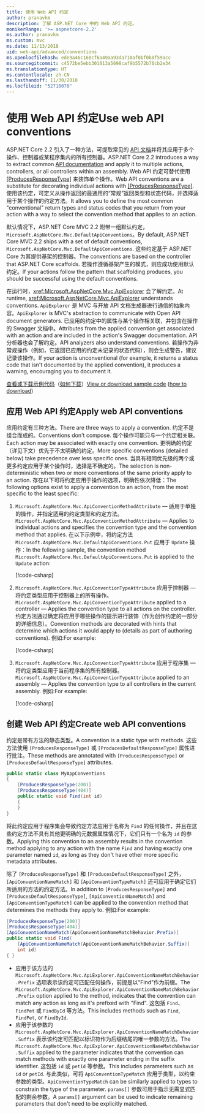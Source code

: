 ```yaml
---
title: 使用 Web API 约定
author: pranavkm
description: 了解 ASP.NET Core 中的 Web API 约定。
monikerRange: '>= aspnetcore-2.2'
ms.author: pranavkm
ms.custom: mvc
ms.date: 11/13/2018
uid: web-api/advanced/conventions
ms.openlocfilehash: ede9a46c160cf6a49aa93da710af0bf0b8f59acc
ms.sourcegitcommit: c4572be5ebb301013a5698caf9b5572b76cb2e34
ms.translationtype: HT
ms.contentlocale: zh-CN
ms.lasthandoff: 11/30/2018
ms.locfileid: "52710070"
---
```

# <a name="use-web-api-conventions"></a><span data-ttu-id="e22a9-103">使用 Web API 约定</span><span class="sxs-lookup"><span data-stu-id="e22a9-103">Use web API conventions</span></span>

<span data-ttu-id="e22a9-104">ASP.NET Core 2.2 引入了一种方法，可提取常见的 [API 文档](xref:tutorials/web-api-help-pages-using-swagger)并将其应用于多个操作、控制器或某程序集内的所有控制器。</span><span class="sxs-lookup"><span data-stu-id="e22a9-104">ASP.NET Core 2.2 introduces a way to extract common [API documentation](xref:tutorials/web-api-help-pages-using-swagger) and apply it to multiple actions, controllers, or all controllers within an assembly.</span></span> <span data-ttu-id="e22a9-105">Web API 约定可替代使用 [[ProducesResponseType]](xref:Microsoft.AspNetCore.Mvc.ProducesResponseTypeAttribute) 来装饰单个操作。</span><span class="sxs-lookup"><span data-stu-id="e22a9-105">Web API conventions are a substitute for decorating individual actions with [[ProducesResponseType]](xref:Microsoft.AspNetCore.Mvc.ProducesResponseTypeAttribute).</span></span> <span data-ttu-id="e22a9-106">使用该约定，可定义从操作返回的最通用的“常规”返回类型和状态代码，并选择适用于某个操作的约定方法。</span><span class="sxs-lookup"><span data-stu-id="e22a9-106">It allows you to define the most common "conventional" return types and status codes that you return from your action with a way to select the convention method that applies to an action.</span></span>

<span data-ttu-id="e22a9-107">默认情况下，ASP.NET Core MVC 2.2 附带一组默认约定，`Microsoft.AspNetCore.Mvc.DefaultApiConventions`。</span><span class="sxs-lookup"><span data-stu-id="e22a9-107">By default, ASP.NET Core MVC 2.2 ships with a set of default conventions, `Microsoft.AspNetCore.Mvc.DefaultApiConventions`.</span></span> <span data-ttu-id="e22a9-108">这些约定基于 ASP.NET Core 为其提供基架的控制器。</span><span class="sxs-lookup"><span data-stu-id="e22a9-108">The conventions are based on the controller that ASP.NET Core scaffolds.</span></span> <span data-ttu-id="e22a9-109">若操作遵循基架产生的模式，则应成功使用默认约定。</span><span class="sxs-lookup"><span data-stu-id="e22a9-109">If your actions follow the pattern that scaffolding produces, you should be successful using the default conventions.</span></span>

<span data-ttu-id="e22a9-110">在运行时，<xref:Microsoft.AspNetCore.Mvc.ApiExplorer> 会了解约定。</span><span class="sxs-lookup"><span data-stu-id="e22a9-110">At runtime, <xref:Microsoft.AspNetCore.Mvc.ApiExplorer> understands conventions.</span></span> <span data-ttu-id="e22a9-111">`ApiExplorer` 是 MVC 与开放 API 文档生成器进行通信的抽象内容。</span><span class="sxs-lookup"><span data-stu-id="e22a9-111">`ApiExplorer` is MVC's abstraction to communicate with Open API document generators.</span></span> <span data-ttu-id="e22a9-112">已应用的约定中的属性与某个操作相关联，并包含在操作的 Swagger 文档中。</span><span class="sxs-lookup"><span data-stu-id="e22a9-112">Attributes from the applied convention get associated with an action and are included in the action's Swagger documentation.</span></span> <span data-ttu-id="e22a9-113">API 分析器也会了解约定。</span><span class="sxs-lookup"><span data-stu-id="e22a9-113">API analyzers also understand conventions.</span></span> <span data-ttu-id="e22a9-114">若操作为非常规操作（例如，它返回已应用的约定未记录的状态代码），则会生成警告，建议记录该操作。</span><span class="sxs-lookup"><span data-stu-id="e22a9-114">If your action is unconventional (for example, it returns a status code that isn't documented by the applied convention), it produces a warning, encouraging you to document it.</span></span>

<span data-ttu-id="e22a9-115">[查看或下载示例代码](https://github.com/aspnet/Docs/tree/master/aspnetcore/web-api/advanced/conventions/sample)（[如何下载](xref:index#how-to-download-a-sample)）</span><span class="sxs-lookup"><span data-stu-id="e22a9-115">[View or download sample code](https://github.com/aspnet/Docs/tree/master/aspnetcore/web-api/advanced/conventions/sample) ([how to download](xref:index#how-to-download-a-sample))</span></span>

## <a name="apply-web-api-conventions"></a><span data-ttu-id="e22a9-116">应用 Web API 约定</span><span class="sxs-lookup"><span data-stu-id="e22a9-116">Apply web API conventions</span></span>

<span data-ttu-id="e22a9-117">应用约定有三种方法。</span><span class="sxs-lookup"><span data-stu-id="e22a9-117">There are three ways to apply a convention.</span></span> <span data-ttu-id="e22a9-118">约定不是组合而成的。</span><span class="sxs-lookup"><span data-stu-id="e22a9-118">Conventions don't compose.</span></span> <span data-ttu-id="e22a9-119">每个操作可能只与一个约定相关联。</span><span class="sxs-lookup"><span data-stu-id="e22a9-119">Each action may be associated with exactly one convention.</span></span> <span data-ttu-id="e22a9-120">更明确的约定（详见下文）优先于不太明确的约定。</span><span class="sxs-lookup"><span data-stu-id="e22a9-120">More specific conventions (detailed below) take precedence over less specific ones.</span></span> <span data-ttu-id="e22a9-121">当具有相同优先级的两个或更多约定应用于某个操作时，选择是不确定的。</span><span class="sxs-lookup"><span data-stu-id="e22a9-121">The selection is non-deterministic when two or more conventions of the same priority apply to an action.</span></span> <span data-ttu-id="e22a9-122">存在以下可将约定应用于操作的选项，明确性依次降低：</span><span class="sxs-lookup"><span data-stu-id="e22a9-122">The following options exist to apply a convention to an action, from the most specific to the least specific:</span></span>

1. <span data-ttu-id="e22a9-123">`Microsoft.AspNetCore.Mvc.ApiConventionMethodAttribute` &mdash; 适用于单独的操作，并指定适用的约定类型和约定方法。</span><span class="sxs-lookup"><span data-stu-id="e22a9-123">`Microsoft.AspNetCore.Mvc.ApiConventionMethodAttribute` &mdash; Applies to individual actions and specifies the convention type and the convention method that applies.</span></span> <span data-ttu-id="e22a9-124">在以下示例中，将约定方法 `Microsoft.AspNetCore.Mvc.DefaultApiConventions.Put` 应用于 `Update` 操作：</span><span class="sxs-lookup"><span data-stu-id="e22a9-124">In the following sample, the convention method `Microsoft.AspNetCore.Mvc.DefaultApiConventions.Put` is applied to the `Update` action:</span></span>

    [!code-csharp[](conventions/sample/Controllers/ContactsConventionController.cs?name=apiconventionmethod&highlight=2-3)]

1. <span data-ttu-id="e22a9-125">`Microsoft.AspNetCore.Mvc.ApiConventionTypeAttribute` 应用于控制器 &mdash; 将约定类型应用于控制器上的所有操作。</span><span class="sxs-lookup"><span data-stu-id="e22a9-125">`Microsoft.AspNetCore.Mvc.ApiConventionTypeAttribute` applied to a controller &mdash; Applies the convention type to all actions on the controller.</span></span> <span data-ttu-id="e22a9-126">约定方法通过确定将应用于哪些操作的提示进行装饰（作为创作约定的一部分的详细信息）。</span><span class="sxs-lookup"><span data-stu-id="e22a9-126">Convention methods are decorated with hints that determine which actions it would apply to (details as part of authoring conventions).</span></span> <span data-ttu-id="e22a9-127">例如:</span><span class="sxs-lookup"><span data-stu-id="e22a9-127">For example:</span></span>

    [!code-csharp[](conventions/sample/Controllers/ContactsConventionController.cs?name=apiconventiontypeattribute)]

1. <span data-ttu-id="e22a9-128">`Microsoft.AspNetCore.Mvc.ApiConventionTypeAttribute` 应用于程序集 &mdash; 将约定类型应用于当前程序集的所有控制器。</span><span class="sxs-lookup"><span data-stu-id="e22a9-128">`Microsoft.AspNetCore.Mvc.ApiConventionTypeAttribute` applied to an assembly &mdash; Applies the convention type to all controllers in the current assembly.</span></span> <span data-ttu-id="e22a9-129">例如:</span><span class="sxs-lookup"><span data-stu-id="e22a9-129">For example:</span></span>

    [!code-csharp[](conventions/sample/Startup.cs?name=apiconventiontypeattribute)]

## <a name="create-web-api-conventions"></a><span data-ttu-id="e22a9-130">创建 Web API 约定</span><span class="sxs-lookup"><span data-stu-id="e22a9-130">Create web API conventions</span></span>

<span data-ttu-id="e22a9-131">约定是带有方法的静态类型。</span><span class="sxs-lookup"><span data-stu-id="e22a9-131">A convention is a static type with methods.</span></span> <span data-ttu-id="e22a9-132">这些方法使用 `[ProducesResponseType]` 或 `[ProducesDefaultResponseType]` 属性进行批注。</span><span class="sxs-lookup"><span data-stu-id="e22a9-132">These methods are annotated with `[ProducesResponseType]` or `[ProducesDefaultResponseType]` attributes.</span></span>

```csharp
public static class MyAppConventions
{
    [ProducesResponseType(200)]
    [ProducesResponseType(404)]
    public static void Find(int id)
    {
    }
}
```

<span data-ttu-id="e22a9-133">将此约定应用于程序集会导致约定方法应用于名称为 `Find` 的任何操作，并且在这些约定方法不具有其他更明确的元数据属性情况下，它们只有一个名为 `id` 的参数。</span><span class="sxs-lookup"><span data-stu-id="e22a9-133">Applying this convention to an assembly results in the convention method applying to any action with the name `Find` and having exactly one parameter named `id`, as long as they don't have other more specific metadata attributes.</span></span>

<span data-ttu-id="e22a9-134">除了 `[ProducesResponseType]` 和 `[ProducesDefaultResponseType]` 之外，`[ApiConventionNameMatch]` 和 `[ApiConventionTypeMatch]` 还可应用于确定它们所适用的方法的约定方法。</span><span class="sxs-lookup"><span data-stu-id="e22a9-134">In addition to `[ProducesResponseType]` and `[ProducesDefaultResponseType]`, `[ApiConventionNameMatch]` and `[ApiConventionTypeMatch]` can be applied to the convention method that determines the methods they apply to.</span></span> <span data-ttu-id="e22a9-135">例如:</span><span class="sxs-lookup"><span data-stu-id="e22a9-135">For example:</span></span>

```csharp
[ProducesResponseType(200)]
[ProducesResponseType(404)]
[ApiConventionNameMatch(ApiConventionNameMatchBehavior.Prefix)]
public static void Find(
    [ApiConventionNameMatch(ApiConventionNameMatchBehavior.Suffix)]
    int id)
{ }
```

* <span data-ttu-id="e22a9-136">应用于该方法的 `Microsoft.AspNetCore.Mvc.ApiExplorer.ApiConventionNameMatchBehavior.Prefix` 选项表示该约定可匹配任何操作，前提是以“Find”作为前缀。</span><span class="sxs-lookup"><span data-stu-id="e22a9-136">The `Microsoft.AspNetCore.Mvc.ApiExplorer.ApiConventionNameMatchBehavior.Prefix` option applied to the method, indicates that the convention can match any action as long as it's prefixed with "Find".</span></span> <span data-ttu-id="e22a9-137">这包括 `Find`、`FindPet` 或 `FindById` 等方法。</span><span class="sxs-lookup"><span data-stu-id="e22a9-137">This includes methods such as `Find`, `FindPet`, or `FindById`.</span></span>
* <span data-ttu-id="e22a9-138">应用于该参数的 `Microsoft.AspNetCore.Mvc.ApiExplorer.ApiConventionNameMatchBehavior.Suffix` 表示该约定可匹配以标识符作为后缀结尾的唯一参数的方法。</span><span class="sxs-lookup"><span data-stu-id="e22a9-138">The `Microsoft.AspNetCore.Mvc.ApiExplorer.ApiConventionNameMatchBehavior.Suffix` applied to the parameter indicates that the convention can match methods with exactly one parameter ending in the suffix identifier.</span></span> <span data-ttu-id="e22a9-139">这包括 `id` 或 `petId` 等参数。</span><span class="sxs-lookup"><span data-stu-id="e22a9-139">This includes parameters such as `id` or `petId`.</span></span> <span data-ttu-id="e22a9-140">与此类似，可将 `ApiConventionTypeMatch` 应用于类型，以约束参数的类型。</span><span class="sxs-lookup"><span data-stu-id="e22a9-140">`ApiConventionTypeMatch` can be similarly applied to types to constrain the type of the parameter.</span></span> <span data-ttu-id="e22a9-141">`params[]` 参数可用于指示无需显式匹配的剩余参数。</span><span class="sxs-lookup"><span data-stu-id="e22a9-141">A `params[]` argument can be used to indicate remaining parameters that don't need to be explicitly matched.</span></span>
